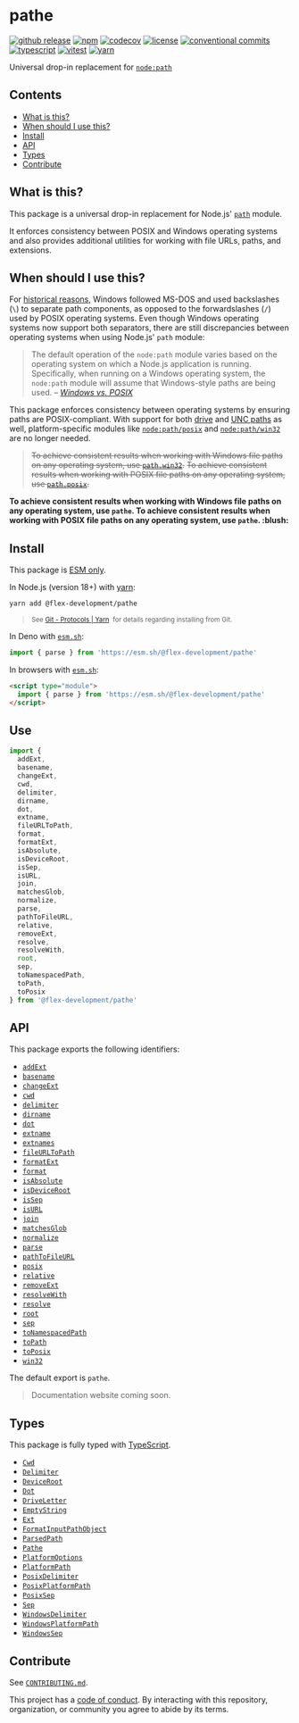 # pathe

[![github release](https://img.shields.io/github/v/release/flex-development/pathe.svg?include_prereleases\&sort=semver)](https://github.com/flex-development/pathe/releases/latest)
[![npm](https://img.shields.io/npm/v/@flex-development/pathe.svg)](https://npmjs.com/package/@flex-development/pathe)
[![codecov](https://codecov.io/gh/flex-development/pathe/branch/main/graph/badge.svg?token=R2TPEBGWXB)](https://codecov.io/gh/flex-development/pathe)
[![license](https://img.shields.io/github/license/flex-development/pathe.svg)](LICENSE.md)
[![conventional commits](https://img.shields.io/badge/-conventional%20commits-fe5196?logo=conventional-commits\&logoColor=ffffff)](https://conventionalcommits.org)
[![typescript](https://img.shields.io/badge/-typescript-3178c6?logo=typescript\&logoColor=ffffff)](https://typescriptlang.org)
[![vitest](https://img.shields.io/badge/-vitest-6e9f18?style=flat\&logo=vitest\&logoColor=ffffff)](https://vitest.dev)
[![yarn](https://img.shields.io/badge/-yarn-2c8ebb?style=flat\&logo=yarn\&logoColor=ffffff)](https://yarnpkg.com)

Universal drop-in replacement for [`node:path`][node-path]

## Contents

- [What is this?](#what-is-this)
- [When should I use this?](#when-should-i-use-this)
- [Install](#install)
- [API](#api)
- [Types](#types)
- [Contribute](#contribute)

## What is this?

This package is a universal drop-in replacement for Node.js' [`path`][node-path] module.

It enforces consistency between POSIX and Windows operating systems and also provides additional utilities for working
with file URLs, paths, and extensions.

## When should I use this?

For [historical reasons][historical-reasons], Windows followed MS-DOS and used backslashes (`\`) to separate path
components, as opposed to the forwardslashes (`/`) used by POSIX operating systems. Even though Windows operating
systems now support both separators, there are still discrepancies between operating systems when using Node.js' `path`
module:

> The default operation of the `node:path` module varies based on the operating system on which a Node.js application is
> running. Specifically, when running on a Windows operating system, the `node:path` module will assume that
> Windows-style paths are being used. – [*Windows vs. POSIX*][windows-vs-posix]

This package enforces consistency between operating systems by ensuring paths are POSIX-compliant. With support for both
[drive][drive-path] and [UNC paths][unc-path] as well, platform-specific modules like
[`node:path/posix`][node-path-posix] and [`node:path/win32`][node-path-win32] are no longer needed.

> ~~To achieve consistent results when working with Windows file paths on any operating system,
> use [`path.win32`][node-path-win32].~~
> ~~To achieve consistent results when working with POSIX file paths on any operating system,
> use [`path.posix`][node-path-posix].~~

**To achieve consistent results when working with Windows file paths on any operating system, use `pathe`. To achieve
consistent results when working with POSIX file paths on any operating system, use `pathe`. \:blush:**

## Install

This package is [ESM only][esm].

In Node.js (version 18+) with [yarn][]:

```sh
yarn add @flex-development/pathe
```

<blockquote>
  <small>
    See <a href='https://yarnpkg.com/protocol/git'>Git - Protocols | Yarn</a>
    &nbsp;for details regarding installing from Git.
  </small>
</blockquote>

In Deno with [`esm.sh`][esmsh]:

```ts
import { parse } from 'https://esm.sh/@flex-development/pathe'
```

In browsers with [`esm.sh`][esmsh]:

```html
<script type="module">
  import { parse } from 'https://esm.sh/@flex-development/pathe'
</script>
```

## Use

```ts
import {
  addExt,
  basename,
  changeExt,
  cwd,
  delimiter,
  dirname,
  dot,
  extname,
  fileURLToPath,
  format,
  formatExt,
  isAbsolute,
  isDeviceRoot,
  isSep,
  isURL,
  join,
  matchesGlob,
  normalize,
  parse,
  pathToFileURL,
  relative,
  removeExt,
  resolve,
  resolveWith,
  root,
  sep,
  toNamespacedPath,
  toPath,
  toPosix
} from '@flex-development/pathe'
```

## API

This package exports the following identifiers:

- [`addExt`](./src/lib/add-ext.mts)
- [`basename`](./src/lib/basename.mts)
- [`changeExt`](./src/lib/change-ext.mts)
- [`cwd`](./src/lib/cwd.mts)
- [`delimiter`](./src/lib/delimiter.mts)
- [`dirname`](./src/lib/dirname.mts)
- [`dot`](./src/lib/dot.mts)
- [`extname`](./src/lib/extname.mts)
- [`extnames`](./src/lib/extnames.mts)
- [`fileURLToPath`](./src/lib/file-url-to-path.mts)
- [`formatExt`](./src/lib/format-ext.mts)
- [`format`](./src/lib/format.mts)
- [`isAbsolute`](./src/lib/is-absolute.mts)
- [`isDeviceRoot`](./src/lib/is-device-root.mts)
- [`isSep`](./src/lib/is-sep.mts)
- [`isURL`](./src/lib/is-url.mts)
- [`join`](./src/lib/join.mts)
- [`matchesGlob`](./src/lib/matches-glob.mts)
- [`normalize`](./src/lib/normalize.mts)
- [`parse`](./src/lib/parse.mts)
- [`pathToFileURL`](./src/lib/path-to-file-url.mts)
- [`posix`](./src/pathe.mts)
- [`relative`](./src/lib/relative.mts)
- [`removeExt`](./src/lib/remove-ext.mts)
- [`resolveWith`](./src/lib/resolve-with.mts)
- [`resolve`](./src/lib/resolve.mts)
- [`root`](./src/lib/root.mts)
- [`sep`](./src/lib/sep.mts)
- [`toNamespacedPath`](./src/lib/to-namespaced-path.mts)
- [`toPath`](./src/lib/to-path.mts)
- [`toPosix`](./src/lib/to-posix.mts)
- [`win32`](./src/pathe.mts)

The default export is `pathe`.

> Documentation website coming soon.

## Types

This package is fully typed with [TypeScript][].

- [`Cwd`](src/types/cwd.mts)
- [`Delimiter`](src/types/delimiter.mts)
- [`DeviceRoot`](src/types/device-root.mts)
- [`Dot`](src/types/dot.mts)
- [`DriveLetter`](src/types/drive-letter.mts)
- [`EmptyString`](src/types/empty-string.mts)
- [`Ext`](src/types/ext.mts)
- [`FormatInputPathObject`](src/interfaces/format-input-path-object.mts)
- [`ParsedPath`](src/interfaces/parsed-path.mts)
- [`Pathe`](src/interfaces/pathe.mts)
- [`PlatformOptions`](src/interfaces/platform-options.mts)
- [`PlatformPath`](src/interfaces/platform-path.mts)
- [`PosixDelimiter`](src/types/delimiter-posix.mts)
- [`PosixPlatformPath`](src/interfaces/platform-path-posix.mts)
- [`PosixSep`](src/types/sep-posix.mts)
- [`Sep`](src/types/sep.mts)
- [`WindowsDelimiter`](src/types/delimiter-windows.mts)
- [`WindowsPlatformPath`](src/interfaces/platform-path-windows.mts)
- [`WindowsSep`](src/types/sep-windows.mts)

## Contribute

See [`CONTRIBUTING.md`](CONTRIBUTING.md).

This project has a [code of conduct](./CODE_OF_CONDUCT.md). By interacting with this repository, organization, or
community you agree to abide by its terms.

[drive-path]: https://learn.microsoft.com/windows/win32/fileio/naming-a-file#naming-conventions

[esm]: https://gist.github.com/sindresorhus/a39789f98801d908bbc7ff3ecc99d99c

[esmsh]: https://esm.sh

[historical-reasons]: https://learn.microsoft.com/archive/blogs/larryosterman/why-is-the-dos-path-character

[node-path-posix]: https://nodejs.org/api/path.html#pathposix

[node-path-win32]: https://nodejs.org/api/path.html#pathwin32

[node-path]: https://nodejs.org/api/path.html

[typescript]: https://www.typescriptlang.org

[unc-path]: https://learn.microsoft.com/dotnet/standard/io/file-path-formats#unc-paths

[windows-vs-posix]: https://nodejs.org/api/path.html#windows-vs-posix

[yarn]: https://yarnpkg.com
